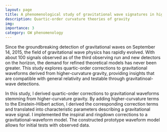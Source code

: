 ```yaml
---
layout: page
title: A phenomenological study of gravitational wave signatures in higher-derivative gravity
description: Quartic-order curvature theories of gravity
img:
importance: 3
category: GW phenomenology
---
```


Since the groundbreaking detection of gravitational waves on September 14, 2015, the field of gravitational wave physics has rapidly evolved. With about 100 signals observed as of the third observing run and new detectors on the horizon, the demand for refined theoretical models has never been greater. 
This study explores quartic-order corrections to gravitational waveforms derived from higher-curvature gravity, providing insights that are compatible with general relativity and testable through gravitatinoal-wave detections.


In this study, I derived quartic-order corrections to gravitational waveforms stemming from higher-curvature gravity. 
By adding higher-curvature terms to the Einstein-Hilbert action, I derived the corresponding correction terms and translated into characteristic parameters describing a gravitational wave signal.
I implemented the inspiral and ringdown corrections to a gravitational-waveform model.
The constructed prototype waveform model allows for initial tests with observed data.


